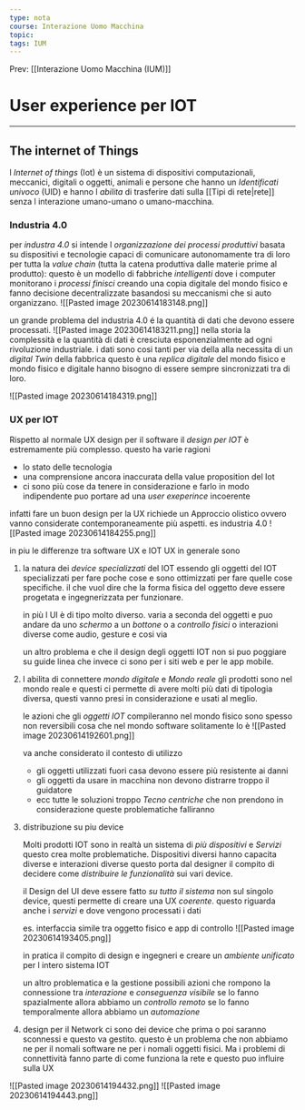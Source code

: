 ```yaml
---
type: nota
course: Interazione Uomo Macchina
topic: 
tags: IUM
---
```


Prev: [[Interazione Uomo Macchina (IUM)]]

# User experience per IOT
---
## The internet of Things
l _Internet of things_ (Iot) è un sistema di dispositivi computazionali, meccanici, digitali o oggetti, animali e persone che hanno un _Identificati univoco_ (UID) e hanno l _abilita_ di trasferire dati sulla [[Tipi di rete|rete]] senza l interazione umano-umano o umano-macchina.

### Industria 4.0
per _industra 4.0_ si intende l _organizzazione dei processi produttivi_  basata su dispositivi e tecnologie capaci di comunicare autonomamente tra di loro per tutta la _value chain_ (tutta la catena produttiva dalle materie prime al produtto): questo è un modello di fabbriche _intelligenti_ dove i computer monitorano i _processi finisci_ creando una copia digitale del mondo fisico e fanno decisione decentralizzate basandosi su meccanismi che si auto organizzano.
![[Pasted image 20230614183148.png]]

un grande problema del industria 4.0 é la quantità di dati che devono essere processati.
![[Pasted image 20230614183211.png]]
nella storia la complessità e la quantità di dati è cresciuta esponenzialmente ad ogni rivoluzione industriale.
i dati sono cosi tanti per via della alla necessita di un _digital Twin_ della fabbrica
questo è una _replica digitale_ del mondo fisico e mondo fisico e digitale hanno bisogno di essere sempre sincronizzati tra di loro.


![[Pasted image 20230614184319.png]]

### UX per IOT
Rispetto al normale UX design  per il software il _design per  IOT_ è estremamente più complesso. questo ha varie ragioni
- lo stato delle tecnologia
- una comprensione ancora inaccurata della value proposition del Iot
- ci sono più cose da tenere in considerazione e farlo in modo indipendente puo portare ad una _user exeperince_ incoerente

infatti fare un buon design per la UX  richiede un Approccio olistico ovvero vanno considerate contemporaneamente più aspetti.
es industria 4.0
![[Pasted image 20230614184255.png]]

in piu le differenze  tra software UX e IOT UX in generale sono

1. la natura dei _device specializzati_ del IOT
	essendo gli oggetti del IOT specializzati per fare poche cose  e sono ottimizzati per fare quelle cose specifiche. il che vuol dire che la forma fisica del oggetto deve essere progetata e ingegnerizzata per funzionare.

	in più l UI è di tipo molto diverso. varia a seconda del oggetti e puo andare da uno _schermo_ a un _bottone_ o a _controllo fisici_ o interazioni diverse come audio, gesture e cosi via

	un altro problema e che il design degli oggetti IOT non si puo poggiare su guide linea che invece ci sono per i siti web e per le app mobile.

1. l abilita di connettere _mondo digitale_ e _Mondo reale_
	gli  prodotti sono nel mondo reale e questi ci permette di avere molti più dati di tipologia diversa, questi vanno presi in considerazione e usati al meglio.

	le azioni che  gli _oggetti IOT_ compileranno nel mondo fisico sono spesso non reversibili cosa che nel mondo software solitamente lo è
	![[Pasted image 20230614192601.png]]

	 va anche considerato il contesto di utilizzo
	 - gli oggetti utilizzati fuori casa devono essere più resistente ai danni
	 - gli oggetti da usare in macchina non devono distrarre troppo il guidatore
	 - ecc
	 tutte le soluzioni troppo _Tecno centriche_ che non prendono in considerazione queste problematiche falliranno 

1. distribuzione su piu device
 
	Molti prodotti IOT sono in realtà un sistema di _più dispositivi_ e _Servizi_ questo crea molte problematiche. Dispositivi diversi hanno capacita diverse e interazioni diverse questo porta dal designer il compito di decidere come _distribuire le funzionalità_ sui vari device.

	

	il Design del UI deve essere fatto _su tutto il sistema_ non sul singolo device, questi permette di creare una UX _coerente_. questo riguarda anche i _servizi_ e dove vengono processati i dati 
	
	es. interfaccia simile tra oggetto fisico e app di controllo
	![[Pasted image 20230614193405.png]]

	in pratica il compito di design e ingegneri e creare un _ambiente unificato_  per l intero sistema IOT 

	un altro problematica e la gestione possibili azioni che rompono la connessione tra _interazione_ e  _conseguenza visibile_
	se lo fanno spazialmente allora abbiamo un _controllo remoto_
	se lo fanno temporalmente allora abbiamo un _automazione_

4. design per il Network
	 ci sono dei device che prima o poi saranno sconnessi e questo va gestito. questo è un problema che non abbiamo ne per il nomali software ne per i nomali oggetti fisici. Ma i problemi di connettività fanno parte di come funziona la rete e questo puo influire sulla UX

![[Pasted image 20230614194432.png]]
![[Pasted image 20230614194443.png]]
